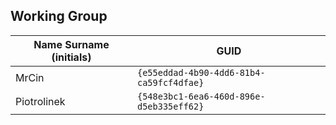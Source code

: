 ## Working Group

| Name Surname (initials) | GUID                                     |
| ----------------------- | ---------------------------------------- |
| MrCin                   | `{e55eddad-4b90-4dd6-81b4-ca59fcf4dfae}` |
| Piotrolinek             | `{548e3bc1-6ea6-460d-896e-d5eb335eff62}` |
